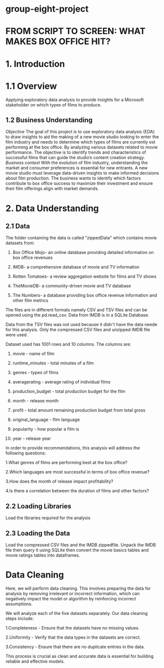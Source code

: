 # group-eight-project
# FROM SCRIPT TO SCREEN: WHAT MAKES BOX OFFICE HIT?
# 1. Introduction
# 1.1 Overview
Applying exploratory data analysis to provide insights for a Microsoft stakeholder on which types of films to produce.
## 1.2 Business Understanding
*Objective*
The goal of this project is to use exploratory data analysis (EDA) to draw insights to aid the making of a new movie studio looking to enter the film industry and needs to determine which types of films are currently est performing at the box office. By analyzing various datasets related to movie performance. The objective is to identify trends and characteristics of successful films that can guide the studio’s content creation strategy.
*Business context*
With the evolution of film industry, understanding the market and consumer preferences is essential for new entrants. A new movie studio must leverage data-driven insights to make informed decisions about film production. The business wants to identify which factors contribute to box office success to maximize their investment and ensure their film offerings align with market demands.
# 2. Data Understanding
## 2.1 Data
The folder containing the data is called "zippedData" which contains movie datasets from:

1. Box Office Mojo- an online database providing detailed information on box office revenues

2. IMDB- a comprehensive database of movie and TV information

3. Rotten Tomatoes- a review aggregation website for films and TV shows

4. TheMovieDB- a community-driven movie and TV database

5. The Numbers- a database providing box office revenue information and other film metrics

The files are in different formats namely CSV and TSV files and can be opened using the pd.read_csv.
Data from IMDB is in a SQLite Database.

Data from the TSV files was not used because it didn't have the data neede for this analysis. Only the compressed CSV files and unzipped IMDB file were used.

Dataset used has 1001 rows and 10 columns. The columns are:

1. movie - name of film

2. runtime_minutes - total minutes of a film

3. genres - types of films

4. averagerating - average rating of individual films

5. production_budget - total production budget for the film

6. month - release month 

7. profit - total amount remaining production budget from total gross

8. original_language - film language

9. popularity - how popular a film is

10. year - release year 

In order to provide recommendations, this analysis will address the following questions:

1.What genres of films are performing best at the box office?

2.Which languages are most successful in terms of box office revenue?

3.How does the month of release impact profitability?

4.Is there a correlation between the duration of films and other factors?
## 2.2 Loading Libraries
Load the libraries required for the analysis
## 2.3 Loading the Data
Load the compressed CSV files and the IMDB zippedfile. Unpack the IMDB file then query it using SQLite then convert the movie basics tables and movie ratings tables into dataframes.
# Data Cleaning
Here, we will perform data cleaning. This involves preparing the data for analysis by removing irrelevant or incorrect information, which can negatively impact the model or algorithm by reinforcing incorrect assumptions.

We will analyze each of the five datasets separately. Our data cleaning steps include:

1.Completeness - Ensure that the datasets have no missing values.

2.Uniformity - Verify that the data types in the datasets are correct.

3.Consistency - Ensure that there are no duplicate entries in the data.

This process is crucial as clean and accurate data is essential for building reliable and effective models.
